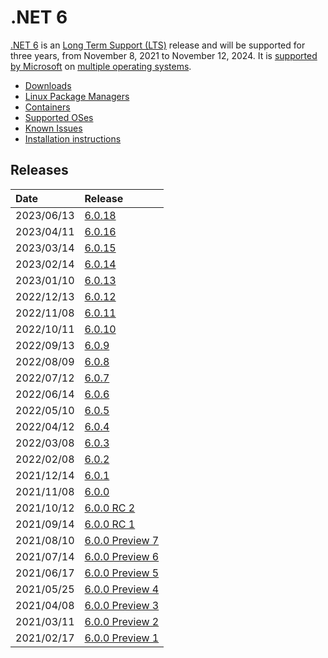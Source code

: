 # .NET 6

[.NET 6](https://devblogs.microsoft.com/dotnet/announcing-net-6/) is an [Long Term Support (LTS)](../../release-policies.md) release and will be supported for three years, from November 8, 2021 to November 12, 2024. It is [supported by Microsoft](../../microsoft-support.md) on [multiple operating systems](supported-os.md).

- [Downloads](https://dotnet.microsoft.com/download/dotnet/6.0)
- [Linux Package Managers](https://learn.microsoft.com/dotnet/core/install/linux)
- [Containers](https://mcr.microsoft.com/catalog?search=dotnet/)
- [Supported OSes](supported-os.md)
- [Known Issues](known-issues.md)
- [Installation instructions](install.md)

## Releases

| Date | Release |
| :-- | :-- |
| 2023/06/13 | [6.0.18](https://github.com/dotnet/core/blob/main/release-notes/6.0/6.0.18/6.0.18.md) |
| 2023/04/11 | [6.0.16](https://github.com/dotnet/core/blob/main/release-notes/6.0/6.0.16/6.0.16.md) |
| 2023/03/14 | [6.0.15](https://github.com/dotnet/core/blob/main/release-notes/6.0/6.0.15/6.0.15.md) |
| 2023/02/14 | [6.0.14](https://github.com/dotnet/core/blob/main/release-notes/6.0/6.0.14/6.0.14.md) |
| 2023/01/10 | [6.0.13](https://github.com/dotnet/core/blob/main/release-notes/6.0/6.0.13/6.0.13.md) |
| 2022/12/13 | [6.0.12](https://github.com/dotnet/core/blob/main/release-notes/6.0/6.0.12/6.0.12.md) |
| 2022/11/08 | [6.0.11](https://github.com/dotnet/core/blob/main/release-notes/6.0/6.0.11/6.0.11.md) |
| 2022/10/11 | [6.0.10](https://github.com/dotnet/core/blob/main/release-notes/6.0/6.0.10/6.0.10.md) |
| 2022/09/13 | [6.0.9](https://github.com/dotnet/core/blob/main/release-notes/6.0/6.0.9/6.0.9.md) |
| 2022/08/09 | [6.0.8](https://github.com/dotnet/core/blob/main/release-notes/6.0/6.0.8/6.0.8.md) |
| 2022/07/12 | [6.0.7](https://github.com/dotnet/core/blob/main/release-notes/6.0/6.0.7/6.0.7.md) |
| 2022/06/14 | [6.0.6](https://github.com/dotnet/core/blob/main/release-notes/6.0/6.0.6/6.0.6.md) |
| 2022/05/10 | [6.0.5](https://github.com/dotnet/core/blob/main/release-notes/6.0/6.0.5/6.0.5.md) |
| 2022/04/12 | [6.0.4](https://github.com/dotnet/core/blob/main/release-notes/6.0/6.0.4/6.0.4.md) |
| 2022/03/08 | [6.0.3](https://github.com/dotnet/core/blob/main/release-notes/6.0/6.0.3/6.0.3.md) |
| 2022/02/08 | [6.0.2](https://github.com/dotnet/core/blob/main/release-notes/6.0/6.0.2/6.0.2.md) |
| 2021/12/14 | [6.0.1](https://github.com/dotnet/core/blob/main/release-notes/6.0/6.0.1/6.0.1.md) |
| 2021/11/08 | [6.0.0](https://github.com/dotnet/core/blob/main/release-notes/6.0/6.0.0/6.0.0.md) |
| 2021/10/12 | [6.0.0 RC 2](https://github.com/dotnet/core/blob/main/release-notes/6.0/preview/6.0.0-rc.2.md) |
| 2021/09/14 | [6.0.0 RC 1](https://github.com/dotnet/core/blob/main/release-notes/6.0/preview/6.0.0-rc.1.md) |
| 2021/08/10 | [6.0.0 Preview 7](https://github.com/dotnet/core/blob/main/release-notes/6.0/preview/6.0.0-preview.7.md) |
| 2021/07/14 | [6.0.0 Preview 6](https://github.com/dotnet/core/blob/main/release-notes/6.0/preview/6.0.0-preview.6.md) |
| 2021/06/17 | [6.0.0 Preview 5](https://github.com/dotnet/core/blob/main/release-notes/6.0/preview/6.0.0-preview.5.md) |
| 2021/05/25 | [6.0.0 Preview 4](https://github.com/dotnet/core/blob/main/release-notes/6.0/preview/6.0.0-preview.4.md) |
| 2021/04/08 | [6.0.0 Preview 3](https://github.com/dotnet/core/blob/main/release-notes/6.0/preview/6.0.0-preview.3.md) |
| 2021/03/11 | [6.0.0 Preview 2](https://github.com/dotnet/core/blob/main/release-notes/6.0/preview/6.0.0-preview.2.md) |
| 2021/02/17 | [6.0.0 Preview 1](https://github.com/dotnet/core/blob/main/release-notes/6.0/preview/6.0.0-preview.1.md) |

